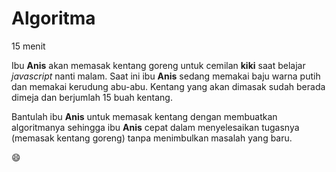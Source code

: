 # Algoritma

15 menit

Ibu **Anis** akan memasak kentang goreng untuk cemilan **kiki** saat belajar *javascript* nanti malam. Saat ini ibu **Anis** sedang memakai baju warna putih dan memakai kerudung abu-abu. Kentang yang akan dimasak sudah berada dimeja dan berjumlah 15 buah kentang.

Bantulah ibu **Anis** untuk memasak kentang dengan membuatkan algoritmanya sehingga ibu **Anis** cepat dalam menyelesaikan tugasnya (memasak kentang goreng) tanpa menimbulkan masalah yang baru.

:smile:
